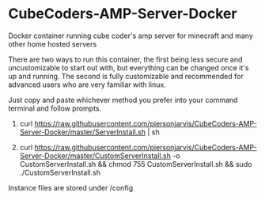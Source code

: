 # CubeCoders-AMP-Server-Docker
Docker container running cube coder's amp server for minecraft and many other home hosted servers

There are two ways to run this container, the first being less secure and uncustomizable to start out with, but everything can be changed once it's up and running. 
The second is fully customizable and recommended for advanced users who are very familiar with linux. 

Just copy and paste whichever method you prefer into your command terminal and follow prompts.

1) curl https://raw.githubusercontent.com/piersonjarvis/CubeCoders-AMP-Server-Docker/master/ServerInstall.sh | sh

2) curl https://raw.githubusercontent.com/piersonjarvis/CubeCoders-AMP-Server-Docker/master/CustomServerInstall.sh -o CustomServerInstall.sh && chmod 755 CustomServerInstall.sh && sudo ./CustomServerInstall.sh

Instance files are stored under /config

